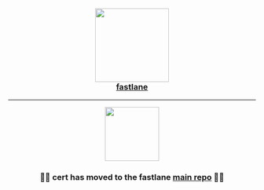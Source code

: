 
<h3 align="center">
  <a href="https://github.com/fastlane/fastlane">
    <img src="https://raw.githubusercontent.com/fastlane/fastlane/master/fastlane/assets/fastlane.png" width="150" />
    <br />
    fastlane
  </a>
</h3>

------

<p align="center">
  <a href="https://github.com/fastlane/fastlane/tree/master/cert">
    <img src="https://raw.githubusercontent.com/fastlane/fastlane/master/cert/assets/cert.png" height="110">
  </a>
</p>

<h3 align="center">💎🚀 <b>cert</b> has moved to the <b>fastlane</b> <a href='https://github.com/fastlane/fastlane/tree/master/cert'>main repo</a> 🚀💎</h2>

